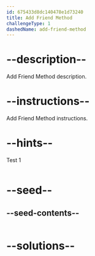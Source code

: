 ```yaml
---
id: 675433d8dc140478e1d73240
title: Add Friend Method
challengeType: 1
dashedName: add-friend-method
---
```


# --description--

Add Friend Method description.

# --instructions--

Add Friend Method instructions.

# --hints--

Test 1

```js

```

# --seed--
## --seed-contents--

```js

```

# --solutions--

```js

```
